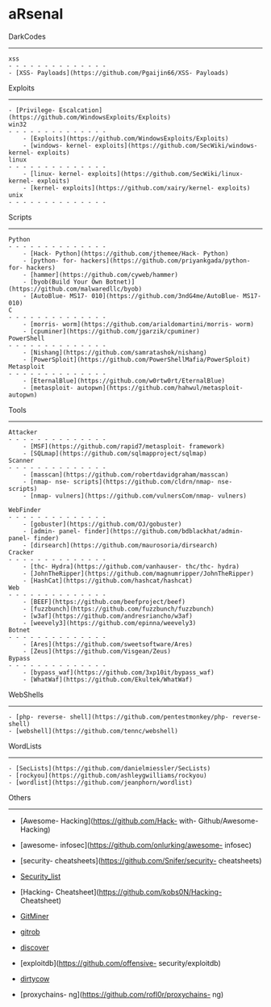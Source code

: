 aRsenal
==========================================================================
DarkCodes
- - - - - - - - - - - - - - - - - - 
    xss
    - - - - - - - - - - - - - - 
    - [XSS- Payloads](https://github.com/Pgaijin66/XSS- Payloads)
    

Exploits
- - - - - - - - - - - - - - - - - - 
    - [Privilege- Escalcation](https://github.com/WindowsExploits/Exploits)
    win32
    - - - - - - - - - - - - - - 
        - [Exploits](https://github.com/WindowsExploits/Exploits)
        - [windows- kernel- exploits](https://github.com/SecWiki/windows- kernel- exploits)
    linux
    - - - - - - - - - - - - - - 
        - [linux- kernel- exploits](https://github.com/SecWiki/linux- kernel- exploits)
        - [kernel- exploits](https://github.com/xairy/kernel- exploits)
    unix
    - - - - - - - - - - - - - - 
    
Scripts 
- - - - - - - - - - - - - - - - - - 
    Python
    - - - - - - - - - - - - - - 
        - [Hack- Python](https://github.com/jthemee/Hack- Python)
        - [python- for- hackers](https://github.com/priyankgada/python- for- hackers)
        - [hammer](https://github.com/cyweb/hammer)
        - [byob(Build Your Own Botnet)](https://github.com/malwaredllc/byob)
        - [AutoBlue- MS17- 010](https://github.com/3ndG4me/AutoBlue- MS17- 010)
    C
    - - - - - - - - - - - - - - 
        - [morris- worm](https://github.com/arialdomartini/morris- worm)
        - [cpuminer](https://github.com/jgarzik/cpuminer)
    PowerShell
    - - - - - - - - - - - - - - 
        - [Nishang](https://github.com/samratashok/nishang)
        - [PowerSploit](https://github.com/PowerShellMafia/PowerSploit)
    Metasploit
    - - - - - - - - - - - - - - 
        - [EternalBlue](https://github.com/w0rtw0rt/EternalBlue)
        - [metasploit- autopwn](https://github.com/hahwul/metasploit- autopwn)
Tools
- - - - - - - - - - - - - - - - - - 
    Attacker
    - - - - - - - - - - - - - - 
        - [MSF](https://github.com/rapid7/metasploit- framework)
        - [SQLmap](https://github.com/sqlmapproject/sqlmap)
    Scanner
    - - - - - - - - - - - - - - 
        - [masscan](https://github.com/robertdavidgraham/masscan)
        - [nmap- nse- scripts](https://github.com/cldrn/nmap- nse- scripts)
        - [nmap- vulners](https://github.com/vulnersCom/nmap- vulners)
        
    WebFinder
    - - - - - - - - - - - - - - 
        - [gobuster](https://github.com/OJ/gobuster)
        - [admin- panel- finder](https://github.com/bdblackhat/admin- panel- finder)
        - [dirsearch](https://github.com/maurosoria/dirsearch)
    Cracker
    - - - - - - - - - - - - - - 
        - [thc- Hydra](https://github.com/vanhauser- thc/thc- hydra)
        - [JohnTheRipper](https://github.com/magnumripper/JohnTheRipper)
        - [HashCat](https://github.com/hashcat/hashcat)
    Web
    - - - - - - - - - - - - - - 
        - [BEEF](https://github.com/beefproject/beef)
        - [fuzzbunch](https://github.com/fuzzbunch/fuzzbunch)
        - [w3af](https://github.com/andresriancho/w3af)
        - [weevely3](https://github.com/epinna/weevely3)
    Botnet
    - - - - - - - - - - - - - - 
        - [Ares](https://github.com/sweetsoftware/Ares)
        - [Zeus](https://github.com/Visgean/Zeus)
    Bypass
    - - - - - - - - - - - - - - 
        - [bypass_waf](https://github.com/3xp10it/bypass_waf)
        - [WhatWaf](https://github.com/Ekultek/WhatWaf)

WebShells
- - - - - - - - - - - - - - - - - - 
    - [php- reverse- shell](https://github.com/pentestmonkey/php- reverse- shell)
    - [webshell](https://github.com/tennc/webshell)

WordLists
- - - - - - - - - - - - - - - - - - 
    - [SecLists](https://github.com/danielmiessler/SecLists)
    - [rockyou](https://github.com/ashleygwilliams/rockyou)
    - [wordlist](https://github.com/jeanphorn/wordlist)

Others
- - - - - - - - - - - - - - - - - - 

- [Awesome- Hacking](https://github.com/Hack- with- Github/Awesome- Hacking)
- [awesome- infosec](https://github.com/onlurking/awesome- infosec)
- [security- cheatsheets](https://github.com/Snifer/security- cheatsheets)
- [Security_list](https://github.com/zbetcheckin/Security_list)
- [Hacking- Cheatsheet](https://github.com/kobs0N/Hacking- Cheatsheet)

- [GitMiner](https://github.com/UnkL4b/GitMiner)
- [gitrob](https://github.com/michenriksen/gitrob)
- [discover](https://github.com/leebaird/discover)
- [exploitdb](https://github.com/offensive- security/exploitdb)

- [dirtycow](https://github.com/dirtycow/dirtycow.github.io)
- [proxychains- ng](https://github.com/rofl0r/proxychains- ng)